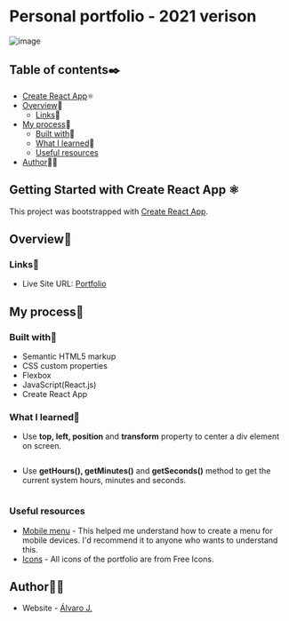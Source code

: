 # Personal portfolio - 2021 verison

![image](https://user-images.githubusercontent.com/86482525/134183976-a4f694b8-920a-48e2-8a31-3ac9ec15dbb8.png)

## Table of contents✒️

- [Create React App](#getting-started-with-create-react-app)⚛
- [Overview](#overview)🎯
  - [Links](#links)🔗
- [My process](#my-process)🧩
  - [Built with](#built-with)🔨
  - [What I learned](#what-i-learned)📝
  - [Useful resources](#useful-resources)
- [Author](#author)🙋🏻


## Getting Started with Create React App ⚛

This project was bootstrapped with [Create React App](https://github.com/facebook/create-react-app).

## Overview🎯

### Links🔗

- Live Site URL: [Portfolio](https://portifolio-2021-ecru.vercel.app/)

## My process🧩

### Built with🔨

- Semantic HTML5 markup
- CSS custom properties
- Flexbox
- JavaScript(React.js)
- Create React App

### What I learned📝

- Use <strong>top, left, position</strong> and <strong>transform</strong> property to center a div element on screen.
```css

```
- Use <strong>getHours(), getMinutes()</strong> and <strong>getSeconds()</strong> method to get the current system hours, minutes and seconds.
```js

```
### Useful resources

- [Mobile menu](https://www.youtube.com/watch?v=DnODupiIAiE) - This helped me understand how to create a menu for mobile devices. I'd recommend it to anyone who wants to understand this.
- [Icons](https://freeicons.io/) - All icons of the portfolio are from Free Icons.

## Author🙋🏻

- Website - [Álvaro J.](https://www.github.com/alvaro-j/)
